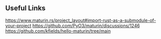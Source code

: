 
## Useful Links

https://www.maturin.rs/project_layout#import-rust-as-a-submodule-of-your-project
https://github.com/PyO3/maturin/discussions/1246
https://github.com/kfields/hello-maturin/tree/main